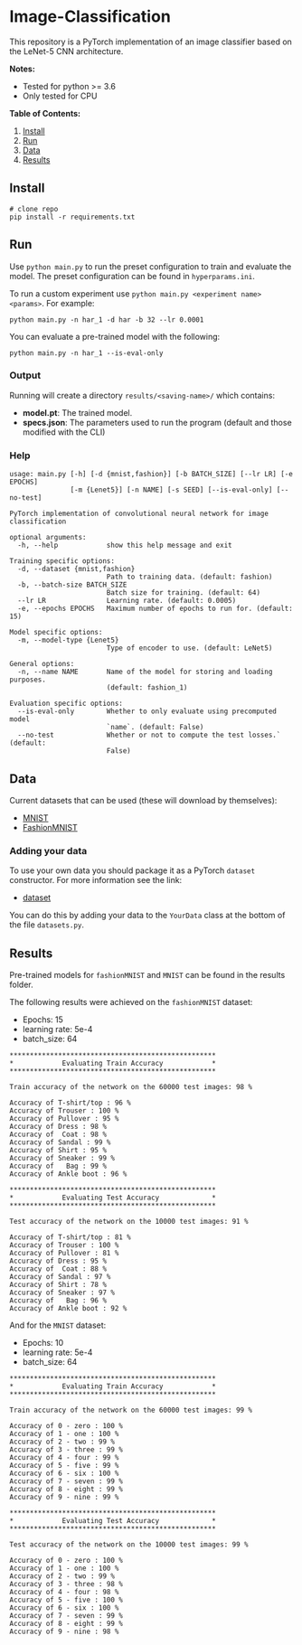 # Image-Classification

This repository is a PyTorch implementation of an image classifier based on the LeNet-5 CNN architecture.

 **Notes:**
- Tested for python >= 3.6
- Only tested for CPU

**Table of Contents:**
1. [Install](#install)
2. [Run](#run)
3. [Data](#data)
4. [Results](#results)

## Install

```
# clone repo
pip install -r requirements.txt
```

## Run

Use `python main.py` to run the preset configuration to train and evaluate the model. The preset 
configuration can be found in `hyperparams.ini`.

To run a custom experiment use `python main.py <experiment name> <params>`. For example:

```
python main.py -n har_1 -d har -b 32 --lr 0.0001 
```

You can evaluate a pre-trained model with the following:

```
python main.py -n har_1 --is-eval-only
```

### Output
Running will create a directory `results/<saving-name>/` which contains:
* **model.pt**: The trained model.
* **specs.json**: The parameters used to run the program (default and those modified with the CLI)

### Help
```
usage: main.py [-h] [-d {mnist,fashion}] [-b BATCH_SIZE] [--lr LR] [-e EPOCHS]
               [-m {Lenet5}] [-n NAME] [-s SEED] [--is-eval-only] [--no-test]

PyTorch implementation of convolutional neural network for image
classification

optional arguments:
  -h, --help            show this help message and exit

Training specific options:
  -d, --dataset {mnist,fashion}
                        Path to training data. (default: fashion)
  -b, --batch-size BATCH_SIZE
                        Batch size for training. (default: 64)
  --lr LR               Learning rate. (default: 0.0005)
  -e, --epochs EPOCHS   Maximum number of epochs to run for. (default: 15)

Model specific options:
  -m, --model-type {Lenet5}
                        Type of encoder to use. (default: LeNet5)

General options:
  -n, --name NAME       Name of the model for storing and loading purposes.
                        (default: fashion_1)

Evaluation specific options:
  --is-eval-only        Whether to only evaluate using precomputed model
                        `name`. (default: False)
  --no-test             Whether or not to compute the test losses.` (default:
                        False)
```

## Data

Current datasets that can be used (these will download by themselves):
- [MNIST](http://yann.lecun.com/exdb/mnist/)
- [FashionMNIST](https://github.com/zalandoresearch/fashion-mnist)

### Adding your data

To use your own data you should package it as a PyTorch `dataset` constructor. For more information see the link:
- [dataset](https://pytorch.org/docs/stable/data.html)

You can do this by adding your data to the `YourData` class at the bottom of the file `datasets.py`. 

## Results

Pre-trained models for `fashionMNIST` and `MNIST` can be found in the results folder. 

The following results were achieved on the `fashionMNIST` dataset:
- Epochs: 15
- learning rate: 5e-4
- batch_size: 64

```
***************************************************
*            Evaluating Train Accuracy            *
***************************************************

Train accuracy of the network on the 60000 test images: 98 %

Accuracy of T-shirt/top : 96 %
Accuracy of Trouser : 100 %
Accuracy of Pullover : 95 %
Accuracy of Dress : 98 %
Accuracy of  Coat : 98 %
Accuracy of Sandal : 99 %
Accuracy of Shirt : 95 %
Accuracy of Sneaker : 99 %
Accuracy of   Bag : 99 %
Accuracy of Ankle boot : 96 %

***************************************************
*            Evaluating Test Accuracy             *
***************************************************

Test accuracy of the network on the 10000 test images: 91 %

Accuracy of T-shirt/top : 81 %
Accuracy of Trouser : 100 %
Accuracy of Pullover : 81 %
Accuracy of Dress : 95 %
Accuracy of  Coat : 88 %
Accuracy of Sandal : 97 %
Accuracy of Shirt : 78 %
Accuracy of Sneaker : 97 %
Accuracy of   Bag : 96 %
Accuracy of Ankle boot : 92 %
```

And for the `MNIST` dataset:
- Epochs: 10
- learning rate: 5e-4
- batch_size: 64

```
***************************************************
*            Evaluating Train Accuracy            *
***************************************************

Train accuracy of the network on the 60000 test images: 99 %

Accuracy of 0 - zero : 100 %
Accuracy of 1 - one : 100 %
Accuracy of 2 - two : 99 %
Accuracy of 3 - three : 99 %
Accuracy of 4 - four : 99 %
Accuracy of 5 - five : 99 %
Accuracy of 6 - six : 100 %
Accuracy of 7 - seven : 99 %
Accuracy of 8 - eight : 99 %
Accuracy of 9 - nine : 99 %

***************************************************
*            Evaluating Test Accuracy             *
***************************************************

Test accuracy of the network on the 10000 test images: 99 %

Accuracy of 0 - zero : 100 %
Accuracy of 1 - one : 100 %
Accuracy of 2 - two : 99 %
Accuracy of 3 - three : 98 %
Accuracy of 4 - four : 98 %
Accuracy of 5 - five : 100 %
Accuracy of 6 - six : 100 %
Accuracy of 7 - seven : 99 %
Accuracy of 8 - eight : 99 %
Accuracy of 9 - nine : 98 %
```